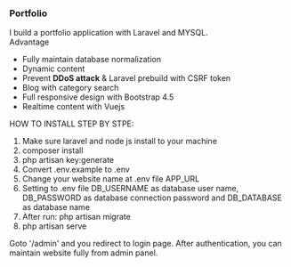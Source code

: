 <h3>Portfolio</h3>
I build a portfolio application with Laravel and MYSQL.<br/>
Advantage
<ul>
<li>Fully maintain database normalization</li>
<li>Dynamic content</li>
<li>Prevent <strong>DDoS attack</strong> & Laravel prebuild with CSRF token</li>
<li>Blog with category search</li>
<li>Full responsive design with Bootstrap 4.5</li>
<li>Realtime content with Vuejs</li>
</ul>
HOW TO INSTALL STEP BY STPE:
<ul style="list-style: decimal">
    <li>Make sure laravel and node js install to your machine</li>
    <li>composer install</li>
    <li>php artisan key:generate</li>
    <li>Convert .env.example to .env</li>
    <li>Change your website name at .env file APP_URL</li>
    <li>Setting to .env file DB_USERNAME as database user name, DB_PASSWORD as database connection password and DB_DATABASE as database name</li>
     <li>After run: php artisan migrate</li>
     <li>php artisan serve</li>
    
</ul>
Goto '/admin' and you redirect to login page. After authentication, you can maintain website fully from admin panel.


